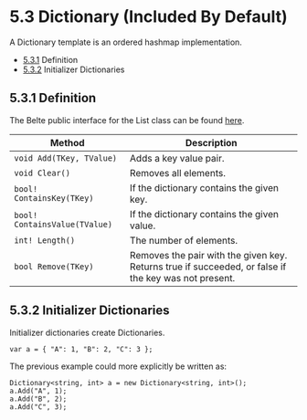 # 5.3 Dictionary (Included By Default)

A Dictionary template is an ordered hashmap implementation.

- [5.3.1](#531-definition) Definition
- [5.3.2](#532-initializer-dictionaries) Initializer Dictionaries

## 5.3.1 Definition

The Belte public interface for the List class can be found [here](../../../src/Belte/Standard/Collections/Dictionary.blt).

| Method | Description |
|-|-|
| `void Add(TKey, TValue)` | Adds a key value pair. |
| `void Clear()` | Removes all elements. |
| `bool! ContainsKey(TKey)` | If the dictionary contains the given key. |
| `bool! ContainsValue(TValue)` | If the dictionary contains the given value. |
| `int! Length()` | The number of elements. |
| `bool Remove(TKey)` | Removes the pair with the given key. Returns true if succeeded, or false if the key was not present. |

## 5.3.2 Initializer Dictionaries

Initializer dictionaries create Dictionaries.

```belte
var a = { "A": 1, "B": 2, "C": 3 };
```

The previous example could more explicitly be written as:

```belte
Dictionary<string, int> a = new Dictionary<string, int>();
a.Add("A", 1);
a.Add("B", 2);
a.Add("C", 3);
```
